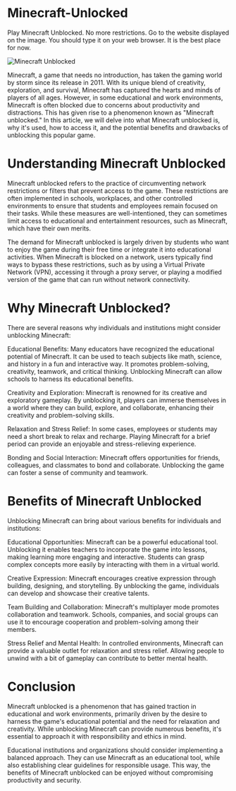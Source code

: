 # Minecraft-Unlocked
Play Minecraft Unblocked. No more restrictions. Go to the website displayed on the image. You should type it on your web browser. It is the best place for now. 

![Minecraft Unblocked](https://i.postimg.cc/YCpqFk4G/18.png)

Minecraft, a game that needs no introduction, has taken the gaming world by storm since its release in 2011. With its unique blend of creativity, exploration, and survival, Minecraft has captured the hearts and minds of players of all ages. However, in some educational and work environments, Minecraft is often blocked due to concerns about productivity and distractions. This has given rise to a phenomenon known as "Minecraft unblocked." In this article, we will delve into what Minecraft unblocked is, why it's used, how to access it, and the potential benefits and drawbacks of unblocking this popular game.

# Understanding Minecraft Unblocked

Minecraft unblocked refers to the practice of circumventing network restrictions or filters that prevent access to the game. These restrictions are often implemented in schools, workplaces, and other controlled environments to ensure that students and employees remain focused on their tasks. While these measures are well-intentioned, they can sometimes limit access to educational and entertainment resources, such as Minecraft, which have their own merits.

The demand for Minecraft unblocked is largely driven by students who want to enjoy the game during their free time or integrate it into educational activities. When Minecraft is blocked on a network, users typically find ways to bypass these restrictions, such as by using a Virtual Private Network (VPN), accessing it through a proxy server, or playing a modified version of the game that can run without network connectivity.

# Why Minecraft Unblocked?

There are several reasons why individuals and institutions might consider unblocking Minecraft:

Educational Benefits: Many educators have recognized the educational potential of Minecraft. It can be used to teach subjects like math, science, and history in a fun and interactive way. It promotes problem-solving, creativity, teamwork, and critical thinking. Unblocking Minecraft can allow schools to harness its educational benefits.

Creativity and Exploration: Minecraft is renowned for its creative and exploratory gameplay. By unblocking it, players can immerse themselves in a world where they can build, explore, and collaborate, enhancing their creativity and problem-solving skills.

Relaxation and Stress Relief: In some cases, employees or students may need a short break to relax and recharge. Playing Minecraft for a brief period can provide an enjoyable and stress-relieving experience.

Bonding and Social Interaction: Minecraft offers opportunities for friends, colleagues, and classmates to bond and collaborate. Unblocking the game can foster a sense of community and teamwork.

# Benefits of Minecraft Unblocked

Unblocking Minecraft can bring about various benefits for individuals and institutions:

Educational Opportunities: Minecraft can be a powerful educational tool. Unblocking it enables teachers to incorporate the game into lessons, making learning more engaging and interactive. Students can grasp complex concepts more easily by interacting with them in a virtual world.

Creative Expression: Minecraft encourages creative expression through building, designing, and storytelling. By unblocking the game, individuals can develop and showcase their creative talents.

Team Building and Collaboration: Minecraft's multiplayer mode promotes collaboration and teamwork. Schools, companies, and social groups can use it to encourage cooperation and problem-solving among their members.

Stress Relief and Mental Health: In controlled environments, Minecraft can provide a valuable outlet for relaxation and stress relief. Allowing people to unwind with a bit of gameplay can contribute to better mental health.

# Conclusion

Minecraft unblocked is a phenomenon that has gained traction in educational and work environments, primarily driven by the desire to harness the game's educational potential and the need for relaxation and creativity. While unblocking Minecraft can provide numerous benefits, it's essential to approach it with responsibility and ethics in mind.

Educational institutions and organizations should consider implementing a balanced approach. They can use Minecraft as an educational tool, while also establishing clear guidelines for responsible usage. This way, the benefits of Minecraft unblocked can be enjoyed without compromising productivity and security.
